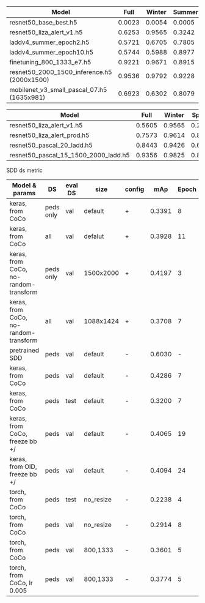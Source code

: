 |        Model                               |    Full   | Winter   |   Summer |   Spring |
|--------------------------------------------|-----------|----------|----------|----------|               
|resnet50_base_best.h5                       |   0.0023  |  0.0054  |  0.0005  |  0.0000  |
|resnet50_liza_alert_v1.h5                   |   0.6253  |  0.9565  |  0.3242  |  0.2544  |
|laddv4_summer_epoch2.h5                     |   0.5721  |  0.6705  |  0.7805  |  0.2005  |
|laddv4_summer_epoch10.h5                    |   0.5744  |  0.5988  |  0.8977  |  0.1632  |
|finetuning_800_1333_e7.h5                   |   0.9221  |  0.9671  |  0.8915  |  0.8526  |
|resnet50_2000_1500_inference.h5 (2000x1500) |   0.9536  |  0.9792  |  0.9228  |  0.9147  |
|mobilenet_v3_small_pascal_07.h5 (1635x981)  |   0.6923  |  0.6302  |  0.8079  |  0.7018  |



|        Model                               |    Full   | Winter   | Spring   |  SummerM | SummerT  |
|--------------------------------------------|-----------|----------|----------|----------|----------|               
|resnet50_liza_alert_v1.h5                   |   0.5605  | 0.9565   | 0.2526   | 0.2734   | 0.5126   |
|resnet50_liza_alert_prod.h5                 |	 0.7573  | 0.9614   | 0.8408   | 0.8902   | 0.5951   |
|resnet50_pascal_20_ladd.h5                  |	 0.8443  | 0.9426   | 0.6823   | 0.7080   | 0.8345   |
|resnet50_pascal_15_1500_2000_ladd.h5        |   0.9356  | 0.9825   | 0.8956   | 0.8839   | 0.9315   |


SDD ds metric

|  Model & params                         |    DS     | eval DS | size      | config | mAp    | Epoch |
| ----------------------------------------|-----------|---------|-----------|--------|--------| ------|
| keras, from CoCo	                      | peds only | val     | default   |   +    | 0.3391 |   8   |
| keras, from CoCo                        | all       | val     | defalut   |   +    | 0.3928 |   11  |
| keras, from CoCo, no-random-transform   | peds only | val     | 1500x2000 |   +    | 0.4197 |   3   |
| keras, from CoCo, no-random-transform   | all       | val     | 1088x1424 |   +    | 0.3708 |   7   |
| pretrained SDD                          | peds      | val     | default   |   -    | 0.6030 |   -   |
| keras, from CoCo                        | peds      | val     | default   |   -    | 0.4286 |   7   |
| keras, from CoCo                        | peds      | test    | default   |   -    | 0.3200 |   7   |
| keras, from CoCo,  freeze bb +/         | peds      | val     | default   |   -    | 0.4065 |   19  |
| keras, from OID, freeze bb +/           | peds      | val     | default   |   -    | 0.4094 |   24  |
| torch, from CoCo                        | peds      | test    | no_resize |   -    | 0.2238 |   4   |
| torch, from CoCo                        | peds      | val     | no_resize |   -    | 0.2914 |   8   |
| torch, from CoCo                        | peds      | val     | 800,1333  |   -    | 0.3601 |   5   | 
| torch, from CoCo, lr 0.005              | peds      | val     | 800,1333  |   -    | 0.3774 |   5   | 






